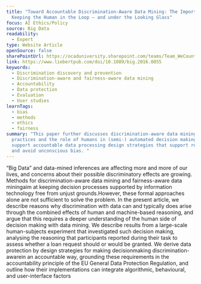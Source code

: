 ```yaml
---
title: "Toward Accountable Discrimination-Aware Data Mining: The Importance of
  Keeping the Human in the Loop — and under the Looking Glass"
focus: AI Ethics/Policy
source: Big Data
readability:
  - Expert
type: Website Article
openSource: false
sharePointUrl: https://ocaduniversity.sharepoint.com/teams/Team_WeCount/Shared%20Documents/Resources%20and%20Tools/Literature%20(curated)/Toward%20Accountable%20Discrimination-Aware%20Data%20Mining_The%20Importance%20of%20Keeping%20the%20Human%20in%20the%20Loop-and%20Under%20the%20Looking%20Glass.pdf
link: https://www.liebertpub.com/doi/10.1089/big.2016.0055
keywords:
  - Discrimination discovery and prevention
  - Discrimination-aware and fairness-aware data mining
  - Accountability
  - Data protection
  - Evaluation
  - User studies
learnTags:
  - bias
  - methods
  - ethics
  - fairness
summary: "This paper further discusses discrimination-aware data mining
  practices and the role of humans in (semi-) automated decision making to
  support accountable data processing design strategies that support reflection
  and avoid unconscious bias. "
---
```

“Big Data” and data-mined inferences are affecting more and more of our lives, and concerns about their possible discriminatory effects are growing. Methods for discrimination-aware data mining and fairness-aware data miningaim at keeping decision processes supported by information technology free from unjust grounds.However, these formal approaches alone are not sufficient to solve the problem. In the present article, we describe reasons why discrimination with data can and typically does arise through the combined effects of human and machine-based reasoning, and argue that this requires a deeper understanding of the human side of decision making with data mining. We describe results from a large-scale human-subjects experiment that investigated such decision making, analysing the reasoning that participants reported during their task to assess whether a loan request should or would be granted. We derive data protection by design strategies for making decisionmaking discrimination-awarein an accountable way, grounding these requirements in the accountability principle of the EU General Data Protection Regulation, and outline how their implementations can integrate algorithmic, behavioural, and user-interface factors
